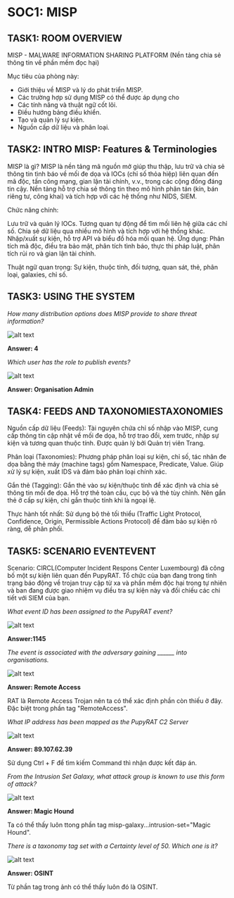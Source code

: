 
# SOC1: MISP

## TASK1: ROOM OVERVIEW
MISP - MALWARE INFORMATION SHARING PLATFORM 
(Nền tảng chia sẻ thông tin về phần mềm đọc hại)

Mục tiêu của phòng này:
- Giới thiệu về MISP và lý do phát triển MISP.
- Các trường hợp sử dụng MISP có thể được áp dụng cho
- Các tính năng và thuật ngữ cốt lõi.
- Điều hướng bảng điều khiển.
- Tạo và quản lý sự kiện.
- Nguồn cấp dữ liệu và phân loại.


## TASK2: INTRO MISP: Features & Terminologies
MISP là gì?
MISP là nền tảng mã nguồn mở giúp thu thập, lưu trữ và chia sẻ thông tin tình báo về mối đe dọa và IOCs (chỉ số thỏa hiệp) liên quan đến mã độc, tấn công mạng, gian lận tài chính, v.v., trong các cộng đồng đáng tin cậy. Nền tảng hỗ trợ chia sẻ thông tin theo mô hình phân tán (kín, bán riêng tư, công khai) và tích hợp với các hệ thống như NIDS, SIEM.

Chức năng chính:

Lưu trữ và quản lý IOCs.
Tương quan tự động để tìm mối liên hệ giữa các chỉ số.
Chia sẻ dữ liệu qua nhiều mô hình và tích hợp với hệ thống khác.
Nhập/xuất sự kiện, hỗ trợ API và biểu đồ hóa mối quan hệ.
Ứng dụng: Phân tích mã độc, điều tra bảo mật, phân tích tình báo, thực thi pháp luật, phân tích rủi ro và gian lận tài chính.

Thuật ngữ quan trọng: Sự kiện, thuộc tính, đối tượng, quan sát, thẻ, phân loại, galaxies, chỉ số.

## TASK3: USING THE SYSTEM







*How many distribution options does MISP provide to share threat information?*

![alt text](/img/jpg1.png)

**Answer: 4**
 

*Which user has the role to publish events?*

![alt text](/img/jpg2.png)

**Answer: Organisation Admin**




## TASK4: FEEDS AND TAXONOMIESTAXONOMIES
Nguồn cấp dữ liệu (Feeds): Tài nguyên chứa chỉ số nhập vào MISP, cung cấp thông tin cập nhật về mối đe dọa, hỗ trợ trao đổi, xem trước, nhập sự kiện và tương quan thuộc tính. Được quản lý bởi Quản trị viên Trang.

Phân loại (Taxonomies): Phương pháp phân loại sự kiện, chỉ số, tác nhân đe dọa bằng thẻ máy (machine tags) gồm Namespace, Predicate, Value. Giúp xử lý sự kiện, xuất IDS và đảm bảo phân loại chính xác.

Gắn thẻ (Tagging): Gắn thẻ vào sự kiện/thuộc tính để xác định và chia sẻ thông tin mối đe dọa. Hỗ trợ thẻ toàn cầu, cục bộ và thẻ tùy chỉnh. Nên gắn thẻ ở cấp sự kiện, chỉ gắn thuộc tính khi là ngoại lệ.

Thực hành tốt nhất: Sử dụng bộ thẻ tối thiểu (Traffic Light Protocol, Confidence, Origin, Permissible Actions Protocol) để đảm bảo sự kiện rõ ràng, dễ phân phối.


## TASK5: SCENARIO EVENTEVENT

Scenario: CIRCL(Computer Incident Respons Center Luxembourg) đã công bố một sự kiện liên quan đến PupyRAT. Tổ chức của bạn đang trong tình trạng báo động về trojan truy cập từ xa và phần mềm độc hại trong tự nhiên và ban đang được giao nhiệm vụ điều tra sự kiện này và đối chiếu các chi tiết với SIEM của bạn.


*What event ID has been assigned to the PupyRAT event?*

![alt text](../img/jpg3.png)


**Answer:1145**

*The event is associated with the adversary gaining ______ into organisations.*

![alt text](../img/jpg4.png)

**Answer: Remote Access**

RAT là Remote Access Trojan nên ta có thể xác định phần còn thiếu ở đây. Đặc biệt trong phần tag "RemoteAccess".


*What IP address has been mapped as the PupyRAT C2 Server*

![alt text](../img/jpg5.png)

**Answer: 89.107.62.39**

Sử dụng Ctrl + F để tìm kiếm Command thì nhận được kết đáp án.

*From the Intrusion Set Galaxy, what attack group is known to use this form of attack?*

![alt text](../img/jpg4.png)

**Answer: Magic Hound**

Ta có thể thấy luôn ttong phần tag misp-galaxy...intrusion-set="Magic Hound".

*There is a taxonomy tag set with a Certainty level of 50. Which one is it?*

![alt text](../img/jpg6.png)

**Answer: OSINT**

Từ phần tag trong ảnh có thể thấy luôn đó là OSINT.



 